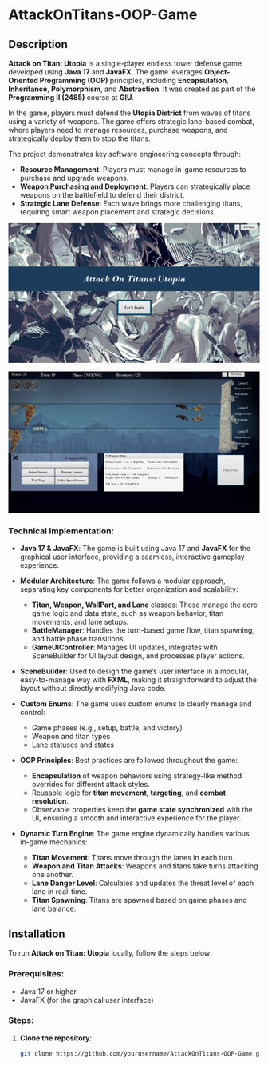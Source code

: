 # AttackOnTitans-OOP-Game

## Description
**Attack on Titan: Utopia** is a single-player endless tower defense game developed using **Java 17** and **JavaFX**. The game leverages **Object-Oriented Programming (OOP)** principles, including **Encapsulation**, **Inheritance**, **Polymorphism**, and **Abstraction**. It was created as part of the **Programming II (2485)** course at **GIU**.

In the game, players must defend the **Utopia District** from waves of titans using a variety of weapons. The game offers strategic lane-based combat, where players need to manage resources, purchase weapons, and strategically deploy them to stop the titans. 

The project demonstrates key software engineering concepts through:
- **Resource Management**: Players must manage in-game resources to purchase and upgrade weapons.
- **Weapon Purchasing and Deployment**: Players can strategically place weapons on the battlefield to defend their district.
- **Strategic Lane Defense**: Each wave brings more challenging titans, requiring smart weapon placement and strategic decisions.

![Screen 1](./screen%201.png)

![Screen 6](./screen%206.png)

### Technical Implementation:
- **Java 17 & JavaFX**: The game is built using Java 17 and **JavaFX** for the graphical user interface, providing a seamless, interactive gameplay experience.
  
- **Modular Architecture**: The game follows a modular approach, separating key components for better organization and scalability:
  - **Titan, Weapon, WallPart, and Lane** classes: These manage the core game logic and data state, such as weapon behavior, titan movements, and lane setups.
  - **BattleManager**: Handles the turn-based game flow, titan spawning, and battle phase transitions.
  - **GameUIController**: Manages UI updates, integrates with SceneBuilder for UI layout design, and processes player actions.
  
- **SceneBuilder**: Used to design the game’s user interface in a modular, easy-to-manage way with **FXML**, making it straightforward to adjust the layout without directly modifying Java code.

- **Custom Enums**: The game uses custom enums to clearly manage and control:
  - Game phases (e.g., setup, battle, and victory)
  - Weapon and titan types
  - Lane statuses and states
  
- **OOP Principles**: Best practices are followed throughout the game:
  - **Encapsulation** of weapon behaviors using strategy-like method overrides for different attack styles.
  - Reusable logic for **titan movement**, **targeting**, and **combat resolution**.
  - Observable properties keep the **game state synchronized** with the UI, ensuring a smooth and interactive experience for the player.

- **Dynamic Turn Engine**: The game engine dynamically handles various in-game mechanics:
  - **Titan Movement**: Titans move through the lanes in each turn.
  - **Weapon and Titan Attacks**: Weapons and titans take turns attacking one another.
  - **Lane Danger Level**: Calculates and updates the threat level of each lane in real-time.
  - **Titan Spawning**: Titans are spawned based on game phases and lane balance.

## Installation

To run **Attack on Titan: Utopia** locally, follow the steps below:

### Prerequisites:
- Java 17 or higher
- JavaFX (for the graphical user interface)

### Steps:
1. **Clone the repository**:
   ```bash
   git clone https://github.com/yourusername/AttackOnTitans-OOP-Game.git